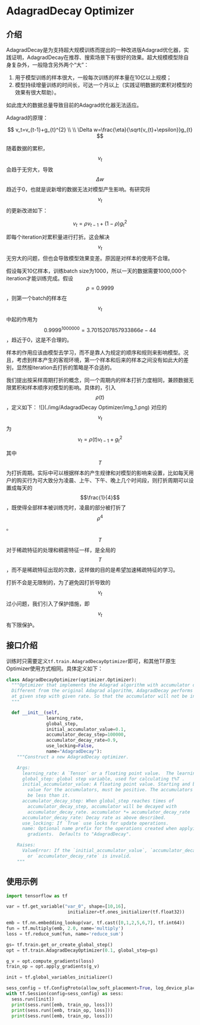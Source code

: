 # AdagradDecay Optimizer
## 介绍
AdagradDecay是为支持超大规模训练而提出的一种改进版Adagrad优化器，实践证明，AdagradDecay在推荐、搜索场景下有很好的效果。超大规模模型除自身复杂外，一般隐含另外两个“大”：

1. 用于模型训练的样本很大，一般每次训练的样本量在10亿以上规模；
2. 模型持续增量训练的时间长，可达一个月以上（实践证明数据的累积对模型的效果有很大帮助）。

如此庞大的数据总量导致目前的Adagrad优化器无法适应。


Adagrad的原理：

$$
v_t=v_{t-1}+g_{t}^{2} \\
\\
\Delta w=\frac{\eta}{\sqrt{v_{t}+\epsilon}}g_{t}
$$


随着数据的累积，$$v_t$$会趋于无穷大，导致$$\Delta w$$趋近于0，也就是说新增的数据无法对模型产生影响。有研究将$$v_t$$的更新改进如下：

$$
v_t=\rho v_{t-1}+(1-\rho)g_{t}^{2}
$$

即每个iteration对累积量进行打折。这会解决$$v_t$$无穷大的问题，但也会导致模型效果变差。原因是对样本的使用不合理。

假设每天10亿样本，训练batch size为1000，所以一天的数据需要1000,000个iteration才能训练完成。假设$$\rho =0.9999$$，则第一个batch的样本在$$v_t$$中起的作用为$$0.9999 ^{1000000}=3.7015207857933866e-44$$，趋近于0，这是不合理的。

样本的作用应该由模型去学习，而不是靠人为规定的顺序和规则来影响模型。况且，考虑到样本产生的客观环境，第一个样本和后来的样本之间没有如此大的差别，显然按iteration去打折的策略是不合适的。

我们提出按采样周期打折的概念，同一个周期内的样本打折力度相同，兼顾数据无限累积和样本顺序对模型的影响。具体的，引入$$\rho (t)$$，定义如下：
![](./img/AdagradDecay Optimizer/img_1.png)
对应的$$v_t$$为
$$
v_t=\rho(t) v_{t-1}+g_{t}^{2}
$$

其中$$T$$为打折周期。实际中可以根据样本的产生规律和对模型的影响来设置，比如每天用户的购买行为可大致分为凌晨、上午、下午、晚上几个时间段，则打折周期可以设置成每天的$$\frac{1}{4}$$，既使得全部样本被训练完时，凌晨的部分被打折了$$\rho^{4}$$。


$$T$$对于稀疏特征的处理和稠密特征一样，是全局的$$T$$，而不是稀疏特征出现的次数，这样做的目的是希望加速稀疏特征的学习。

打折不会是无限制的，为了避免因打折导致的$$v_t$$过小问题，我们引入了保护措施，即$$v_t$$有下限保护。
​

## 接口介绍
训练时只需要定义`tf.train.AdagradDecayOptimizer`即可，和其他TF原生Optimizer使用方式相同。具体定义如下：
```python
class AdagradDecayOptimizer(optimizer.Optimizer):
  """Optimizer that implements the Adagrad algorithm with accumulator decay.
  Different from the original Adagrad algorithm, AdagradDecay performs decay
  at given step with given rate. So that the accumulator will not be infinity.
  """

  def __init__(self, 
               learning_rate, 
               global_step,
               initial_accumulator_value=0.1,
               accumulator_decay_step=100000,
               accumulator_decay_rate=0.9,
               use_locking=False,
               name="AdagradDecay"):
    """Construct a new AdagradDecay optimizer.

    Args:
      learning_rate: A `Tensor` or a floating point value.  The learning rate.
      global_step: global step variable, used for calculating t%T .
      initial_accumulator_value: A floating point value. Starting and baseline
        value for the accumulators, must be positive. The accumulators will not 
        be less than it. 
      accumulator_decay_step: When global_step reaches times of 
        accumulator_decay_step, accumulator will be decayed with        
        accumulator_decay_rate. accumulator *= accumulator_decay_rate
      accumulator_decay_rate: Decay rate as above described.
      use_locking: If `True` use locks for update operations.
      name: Optional name prefix for the operations created when applying
        gradients.  Defaults to "AdagradDecay".

    Raises:
      ValueError: If the `initial_accumulator_value`, `accumulator_decay_step`
        or `accumulator_decay_rate` is invalid.
    """
```


## 使用示例
```python
import tensorflow as tf

var = tf.get_variable("var_0", shape=[10,16],
                       initializer=tf.ones_initializer(tf.float32))

emb = tf.nn.embedding_lookup(var, tf.cast([0,1,2,5,6,7], tf.int64))
fun = tf.multiply(emb, 2.0, name='multiply')
loss = tf.reduce_sum(fun, name='reduce_sum')

gs= tf.train.get_or_create_global_step()
opt = tf.train.AdagradDecayOptimizer(0.1, global_step=gs)

g_v = opt.compute_gradients(loss)
train_op = opt.apply_gradients(g_v)

init = tf.global_variables_initializer()

sess_config = tf.ConfigProto(allow_soft_placement=True, log_device_placement=False)
with tf.Session(config=sess_config) as sess:
  sess.run([init])
  print(sess.run([emb, train_op, loss]))
  print(sess.run([emb, train_op, loss]))
  print(sess.run([emb, train_op, loss]))
```
